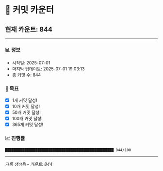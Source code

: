 # 🔢 커밋 카운터

## 현재 카운트: 844

---

### 📊 정보
- 시작일: 2025-07-01
- 마지막 업데이트: 2025-07-01 19:03:13
- 총 커밋 수: 844

### 🎯 목표
- [x] 1개 커밋 달성!
- [x] 10개 커밋 달성!
- [x] 50개 커밋 달성!
- [x] 100개 커밋 달성!
- [x] 365개 커밋 달성!

### 📈 진행률
```
██████████████████████████████████████████████████ 844/100
```

---
*자동 생성됨 - 카운트: 844*
